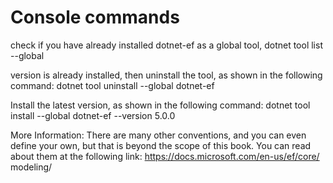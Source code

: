# Console commands

check if you have already installed dotnet-ef as a global tool,
    dotnet tool list --global

version is already installed, then uninstall the tool, as shown in the following command:
    dotnet tool uninstall --global dotnet-ef

Install the latest version, as shown in the following command:
    dotnet tool install --global dotnet-ef --version 5.0.0

More Information: There are many other conventions, and you can even define your own, but that is beyond the scope of this book. You can read about them at the following link: https://docs.microsoft.com/en-us/ef/core/ modeling/
